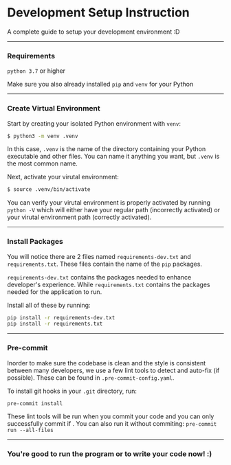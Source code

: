 # Development Setup Instruction

A complete guide to setup your development environment :D

---

### Requirements

`python 3.7` or higher

Make sure you also already installed `pip` and `venv` for your Python

---

### Create Virtual Environment

Start by creating your isolated Python environment with `venv`:

```bash
$ python3 -m venv .venv
```
In this case, `.venv` is the name of the directory containing your Python executable and other files. You can name it anything you want, but `.venv` is the most common name.

Next, activate your virutal environment:

```bash
$ source .venv/bin/activate
```
You can verify your virutal environment is properly activated by running `python -V` which will either have your regular path (incorrectly activated) or your virutal environment path (correctly activated).

---

### Install Packages

You will notice there are 2 files named `requirements-dev.txt` and `requirements.txt`. These files contain the name of the `pip` packages.

`requirements-dev.txt` contains the packages needed to enhance developer's experience. While `requirements.txt` contains the packages needed for the application to run.

Install all of these by running:

```bash
pip install -r requirements-dev.txt
pip install -r requirements.txt
```

---

### Pre-commit

Inorder to make sure the codebase is clean and the style is consistent between many developers, we use a few lint tools to detect and auto-fix (if possible). These can be found in `.pre-commit-config.yaml`.

To install git hooks in your `.git` directory, run:
```
pre-commit install
```

These lint tools will be run when you commit your code and you can only successfully commit if . You can also run it without commiting: `pre-commit run --all-files`

---

### You're good to run the program or to write your code now! :)
